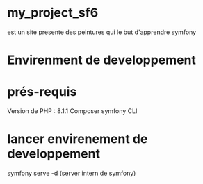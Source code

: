 # my_project_sf6

est un site presente des peintures qui le but d'apprendre symfony

# Envirenment de developpement

# prés-requis

Version de PHP : 8.1.1
Composer
symfony CLI

# lancer envirenement de developpement

symfony serve -d (server intern de symfony)
